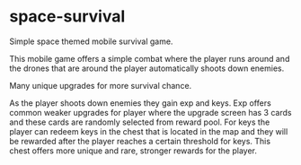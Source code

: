 # space-survival

Simple space themed mobile survival game.

This mobile game offers a simple combat where the player runs around and the drones that are around the player automatically shoots down enemies.

Many unique upgrades for more survival chance.

As the player shoots down enemies they gain exp and keys. Exp offers common weaker upgrades for player where the upgrade screen has 3 cards and these cards are randomly selected from reward pool. For keys the player can redeem keys in the chest that is located in the map and they will be rewarded after the player reaches a certain threshold for keys. This chest offers more unique and rare, stronger rewards for the player.
